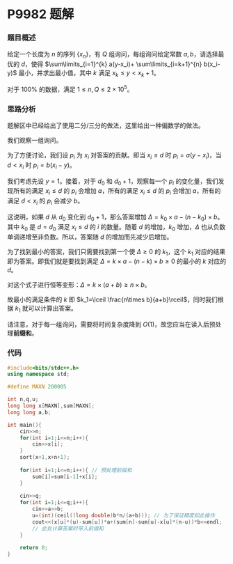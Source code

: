 # P9982 题解

### 题目概述

给定一个长度为 $n$ 的序列 $\{x_n\}$，有 $Q$ 组询问，每组询问给定常数 $a,b$，请选择最优的 $d$，使得 $\sum\limits_{i=1}^{k} a(y-x_i)+ \sum\limits_{i=k+1}^{n} b(x_i-y)$ 最小，并求出最小值，其中 $k$ 满足 $x_k\le y<x_k+1$。

对于 $100\%$ 的数据，满足 $1\le n,Q\le 2\times 10^5$。

### 思路分析

题解区中已经给出了使用二分/三分的做法，这里给出一种偏数学的做法。

我们观察一组询问。

为了方便讨论，我们设 $p_i$ 为 $x_i$ 对答案的贡献。即当 $x_i\le d$ 时 $p_i=a(y-x_i)$，当 $d<x_i$ 时 $p_i=b(x_i-y)$。

我们考虑先设 $y=1$。接着，对于 $d_0$ 和 $d_0+1$，观察每一个 $p_i$ 的变化量，我们发现所有的满足 $x_i\le d$ 的 $p_i$ 会增加 $a$，所有的满足 $x_i\le d$ 的 $p_i$ 会增加 $a$，所有的满足 $d<x_i$ 的 $p_i$ 会减少 $b$。

这说明，如果 $d$ 从 $d_0$ 变化到 $d_0+1$，那么答案增加 $\Delta= k_0\times a-(n-k_0)\times b$。其中 $k_0$ 是 $d=d_0$ 满足 $x_i\le d$ 的 $i$ 的数量。随着 $d$ 的增加，$k_0$ 增加，$\Delta$ 也从负数单调递增至非负数。所以，答案随 $d$ 的增加而先减少后增加。

为了找到最小的答案，我们只需要找到第一个使 $\Delta\ge0$ 的 $k_1$，这个 $k_1$ 对应的结果即为答案。即我们就是要找到满足 $\Delta= k\times a-(n-k)\times b\ge0$ 的最小的 $k$ 对应的 $d$。

对这个式子进行恒等变形：$\Delta= k\times (a+b)\ge n\times b$。

故最小的满足条件的 $k$ 即 $k_1=\lceil \frac{n\times b}{a+b}\rceil$，同时我们根据 $k_1$ 就可以计算出答案。

请注意，对于每一组询问，需要将时间复杂度降到 $O(1)$，故您应当在读入后预处理**前缀和**。

### 代码

```cpp
#include<bits/stdc++.h>
using namespace std;

#define MAXN 200005

int n,q,u;
long long x[MAXN],sum[MAXN];
long long a,b;

int main(){
	cin>>n;
	for(int i=1;i<=n;i++){
		cin>>x[i];
	}	
	sort(x+1,x+n+1);
   
	for(int i=1;i<=n;i++){ // 预处理前缀和
		sum[i]=sum[i-1]+x[i];
	}
   
	cin>>q;
	for(int i=1;i<=q;i++){
		cin>>a>>b;
		u=(int)(ceil((long double)b*n/(a+b))); // 为了保证精度如此操作
		cout<<(x[u]*(u)-sum[u])*a+(sum[n]-sum[u]-x[u]*(n-u))*b<<endl;
		// 此处计算答案时带入前缀和
	}
	
	return 0;
}
```